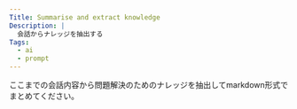```yaml
---
Title: Summarise and extract knowledge
Description: |
  会話からナレッジを抽出する
Tags:
  - ai
  - prompt
---
```


ここまでの会話内容から問題解決のためのナレッジを抽出してmarkdown形式でまとめてください。
